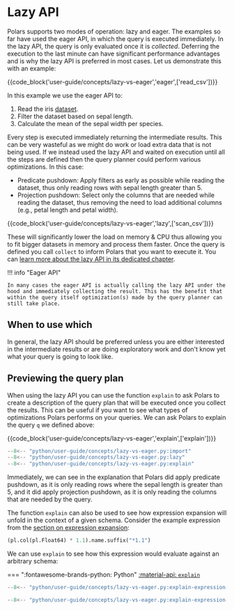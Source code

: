 # Lazy API

Polars supports two modes of operation: lazy and eager. The examples so far have used the eager API,
in which the query is executed immediately. In the lazy API, the query is only evaluated once it is
_collected_. Deferring the execution to the last minute can have significant performance advantages
and is why the lazy API is preferred in most cases. Let us demonstrate this with an example:

{{code_block('user-guide/concepts/lazy-vs-eager','eager',['read_csv'])}}

In this example we use the eager API to:

1. Read the iris [dataset](https://www.kaggle.com/datasets/uciml/iris).
1. Filter the dataset based on sepal length.
1. Calculate the mean of the sepal width per species.

Every step is executed immediately returning the intermediate results. This can be very wasteful as
we might do work or load extra data that is not being used. If we instead used the lazy API and
waited on execution until all the steps are defined then the query planner could perform various
optimizations. In this case:

- Predicate pushdown: Apply filters as early as possible while reading the dataset, thus only
  reading rows with sepal length greater than 5.
- Projection pushdown: Select only the columns that are needed while reading the dataset, thus
  removing the need to load additional columns (e.g., petal length and petal width).

{{code_block('user-guide/concepts/lazy-vs-eager','lazy',['scan_csv'])}}

These will significantly lower the load on memory & CPU thus allowing you to fit bigger datasets in
memory and process them faster. Once the query is defined you call `collect` to inform Polars that
you want to execute it. You can
[learn more about the lazy API in its dedicated chapter](../lazy/index.md).

!!! info "Eager API"

    In many cases the eager API is actually calling the lazy API under the hood and immediately collecting the result. This has the benefit that within the query itself optimization(s) made by the query planner can still take place.

## When to use which

In general, the lazy API should be preferred unless you are either interested in the intermediate
results or are doing exploratory work and don't know yet what your query is going to look like.

## Previewing the query plan

When using the lazy API you can use the function `explain` to ask Polars to create a description of
the query plan that will be executed once you collect the results. This can be useful if you want to
see what types of optimizations Polars performs on your queries. We can ask Polars to explain the
query `q` we defined above:

{{code_block('user-guide/concepts/lazy-vs-eager','explain',['explain'])}}

```python exec="on" result="text" session="user-guide/concepts/lazy-api"
--8<-- "python/user-guide/concepts/lazy-vs-eager.py:import"
--8<-- "python/user-guide/concepts/lazy-vs-eager.py:lazy"
--8<-- "python/user-guide/concepts/lazy-vs-eager.py:explain"
```

Immediately, we can see in the explanation that Polars did apply predicate pushdown, as it is only
reading rows where the sepal length is greater than 5, and it did apply projection pushdown, as it
is only reading the columns that are needed by the query.

The function `explain` can also be used to see how expression expansion will unfold in the context
of a given schema. Consider the example expression from the
[section on expression expansion](expressions-and-contexts.md#expression-expansion):

```python
(pl.col(pl.Float64) * 1.1).name.suffix("*1.1")
```

We can use `explain` to see how this expression would evaluate against an arbitrary schema:

=== ":fontawesome-brands-python: Python"
[:material-api: `explain`](https://docs.pola.rs/api/python/stable/reference/lazyframe/api/polars.LazyFrame.explain.html)

```python
--8<-- "python/user-guide/concepts/lazy-vs-eager.py:explain-expression-expansion"
```

```python exec="on" result="text" session="user-guide/concepts/lazy-api"
--8<-- "python/user-guide/concepts/lazy-vs-eager.py:explain-expression-expansion"
```
